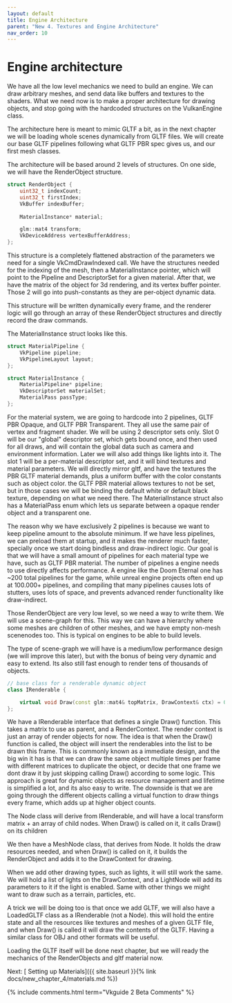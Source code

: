 ```yaml
---
layout: default
title: Engine Architecture
parent: "New 4. Textures and Engine Architecture"
nav_order: 10
---
```


# Engine architecture
We have all the low level mechanics we need to build an engine. We can draw arbitrary meshes, and send data like buffers and textures to the shaders. What we need now is to make a proper architecture for drawing objects, and stop going with the hardcoded structures on the VulkanEngine class.

The architecture here is meant to mimic GLTF a bit, as in the next chapter we will be loading whole scenes dynamically from GLTF files. We will create our base GLTF pipelines following what GLTF PBR spec gives us, and our first mesh classes.

The architecture will be based around 2 levels of structures. On one side, we will have the RenderObject structure.

```cpp
struct RenderObject {
    uint32_t indexCount;
    uint32_t firstIndex;
    VkBuffer indexBuffer;
    
    MaterialInstance* material;

    glm::mat4 transform;
    VkDeviceAddress vertexBufferAddress;
};
```

This structure is a completely flattened abstraction of the parameters we need for a single VkCmdDrawIndexed call. We have the structures needed for the indexing of the mesh, then a MaterialInstance pointer, which will point to the Pipeline and DescriptorSet for a given material. After that, we have the matrix of the object for 3d rendering, and its vertex buffer pointer. Those 2 will go into push-constants as they are per-object dynamic data.

This structure will be written dynamically every frame, and the renderer logic will go through an array of these RenderObject structures and directly record the draw commands.

The MaterialInstance struct looks like this.
```cpp
struct MaterialPipeline {
	VkPipeline pipeline;
	VkPipelineLayout layout;
};

struct MaterialInstance {
    MaterialPipeline* pipeline;
    VkDescriptorSet materialSet;
    MaterialPass passType;
};
```

For the material system, we are going to hardcode into 2 pipelines, GLTF PBR Opaque, and GLTF PBR Transparent. They all use the same pair of vertex and fragment shader. We will be using 2 descriptor sets only. Slot 0 will be our "global" descriptor set, which gets bound once, and then used for all draws, and will contain the global data such as camera and environment information. Later we will also add things like lights into it.  The slot 1 will be a per-material descriptor set, and it will bind textures and material parameters. We will directly mirror gltf, and have the textures the PBR GLTF material demands, plus a uniform buffer with the color constants such as object color. the GLTF PBR material allows textures to not be set, but in those cases we will be binding the default white or default black texture, depending on what we need there. The MaterialInstance struct also has a MaterialPass enum which lets us separate between a opaque render object and a transparent one.

The reason why we have exclusively 2 pipelines is because we want to keep pipeline amount to the absolute minimum. If we have less pipelines, we can preload them at startup, and it makes the renderer much faster, specially once we start doing bindless and draw-indirect logic. Our goal is that we will have a small amount of pipelines for each material type we have, such as GLTF PBR material. The number of pipelines a engine needs to use directly affects performance. A engine like the Doom Eternal one has ~200 total pipelines for the game, while unreal engine projects often end up at 100.000+ pipelines, and compiling that many pipelines causes lots of stutters, uses lots of space, and prevents advanced render functionality like draw-indirect.

Those RenderObject are very low level, so we need a way to write them. We will use a scene-graph for this. This way we can have a hierarchy where some meshes are children of other meshes, and we have empty non-mesh scenenodes too. This is typical on engines to be able to build levels. 

The type of scene-graph we will have is a medium/low performance design (we will improve this later), but with the bonus of being very dynamic and easy to extend. Its also still fast enough to render tens of thousands of objects. 

```cpp
// base class for a renderable dynamic object
class IRenderable {

    virtual void Draw(const glm::mat4& topMatrix, DrawContext& ctx) = 0;
};
```

We have a IRenderable interface that defines a single Draw() function. This takes a matrix to use as parent, and a RenderContext. The render context is just an array of render objects for now. The idea is that when the Draw() function is called, the object will insert the renderables into the list to be drawn this frame.  This is commonly known as a immediate design, and the big win it has is that we can draw the same object multiple times per frame with different matrices to duplicate the object, or decide that one frame we dont draw it by just skipping calling Draw() according to some logic. This approach is great for dynamic objects as resource management and lifetime is simplified a lot, and its also easy to write. The downside is that we are going through the different objects calling a virtual function to draw things every frame, which adds up at higher object counts.

The Node class will derive from IRenderable, and will have a local transform matrix + an array of child nodes. When Draw() is called on it, it calls Draw() on its children

We then have a MeshNode class, that derives from Node. It holds the draw resources needed, and when Draw() is called on it, it builds the RenderObject and adds it to the DrawContext for drawing.

When we add other drawing types, such as lights, it will still work the same. We will hold a list of lights on the DrawContext, and a LightNode will add its parameters to it if the light is enabled. Same with other things we might want to draw such as a terrain, particles, etc.

A trick we will be doing too is that once we add GLTF, we will also have a LoadedGLTF class as a IRenderable (not a Node). this will hold the entire state and all the resources like textures and meshes of a given GLTF file, and when Draw() is called it will draw the contents of the GLTF. Having a similar class for OBJ and other formats will be useful.


Loading the GLTF itself will be done next chapter, but we will ready the mechanics of the RenderObjects and gltf material now.

Next: [ Setting up Materials]({{ site.baseurl }}{% link docs/new_chapter_4/materials.md %})  

{% include comments.html term="Vkguide 2 Beta Comments" %}
